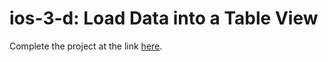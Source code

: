 # ios-3-d: Load Data into a Table View

Complete the project at the link [here](https://github.com/joinpursuit/Pursuit-Core-iOS-Load-Data-Table-View-Practice/tree/master).
